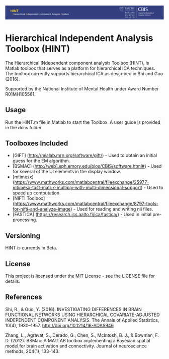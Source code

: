 ![alt text](gui/cbisBanner.png "CBIS")

# Hierarchical Independent Analysis Toolbox (HINT)

The Hierarchical INdependent component analysis Toolbox (HINT), is Matlab toolbox that serves as a platform for hierarchical ICA techniques. The toolbox currently supports hierarchical ICA as described in Shi and Guo (2016). 

Supported by the National Institute of Mental Health under Award Number R01MH105561. 

## Usage

Run the HINT.m file in Matlab to start the Toolbox. A user guide is provided in the docs folder.

## Toolboxes Included

* [GIFT] (http://mialab.mrn.org/software/gift/) - Used to obtain an initial guess for the EM algorithm.
* [BSMAC] (http://web1.sph.emory.edu/bios/CBIS/software.html#) - Used for several of the UI elements in the display window.
* [mtimesx] (https://www.mathworks.com/matlabcentral/fileexchange/25977-mtimesx-fast-matrix-multiply-with-multi-dimensional-support) - Used to speed up computation.
* [NIFTI Toolbox] (https://www.mathworks.com/matlabcentral/fileexchange/8797-tools-for-nifti-and-analyze-image) - Used for reading and writing nii files.
* [FASTICA] (https://research.ics.aalto.fi/ica/fastica/) - Used in initial pre-processing.

## Versioning

HINT is currently in Beta.

## License

This project is licensed under the MIT License - see the LICENSE file for details.

## References

Shi, R., & Guo, Y. (2016). INVESTIGATING DIFFERENCES IN BRAIN FUNCTIONAL NETWORKS USING HIERARCHICAL COVARIATE-ADJUSTED INDEPENDENT COMPONENT ANALYSIS. The Annals of Applied Statistics, 10(4), 1930–1957. http://doi.org/10.1214/16-AOAS946

Zhang, L., Agravat, S., Derado, G., Chen, S., McIntosh, B. J., & Bowman, F. D. (2012). BSMac: A MATLAB toolbox implementing a Bayesian spatial model for brain activation and connectivity. Journal of neuroscience methods, 204(1), 133-143.
